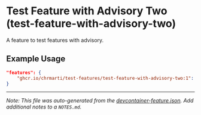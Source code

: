 
# Test Feature with Advisory Two (test-feature-with-advisory-two)

A feature to test features with advisory.

## Example Usage

```json
"features": {
    "ghcr.io/chrmarti/test-features/test-feature-with-advisory-two:1": {}
}
```





---

_Note: This file was auto-generated from the [devcontainer-feature.json](https://github.com/chrmarti/test-features/blob/main/src/test-feature-with-advisory-two/devcontainer-feature.json).  Add additional notes to a `NOTES.md`._
